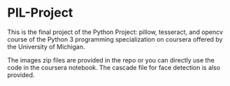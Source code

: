 # PIL-Project
This is the final project of the Python Project: pillow, tesseract, and opencv course of the Python 3 programming specialization on coursera offered by the University of Michigan.

The images zip files are provided in the repo or you can directly use the code in the coursera notebook.
The cascade file for face detection is also provided.
